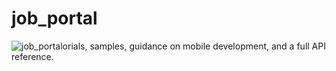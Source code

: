 # job_portal

![job_portal](https://user-images.githubusercontent.com/46563828/112590515-2fcaf700-8dc0-11eb-8f3d-81b31f1e94a1.gif)orials,
samples, guidance on mobile development, and a full API reference.
